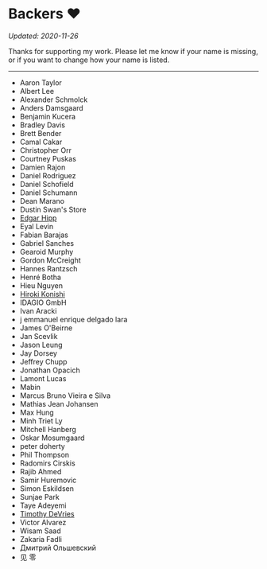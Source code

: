 Backers :heart:
===============

*Updated: 2020-11-26*

Thanks for supporting my work. Please let me know if your name is missing, or
if you want to change how your name is listed.

---

- Aaron Taylor
- Albert Lee
- Alexander Schmolck
- Anders Damsgaard
- Benjamin Kucera
- Bradley Davis
- Brett Bender
- Camal Cakar
- Christopher Orr
- Courtney Puskas
- Damien Rajon
- Daniel Rodriguez
- Daniel Schofield
- Daniel Schumann
- Dean Marano
- Dustin Swan's Store
- [Edgar Hipp](https://github.com/edi9999)
- Eyal Levin
- Fabian Barajas
- Gabriel Sanches
- Gearoid Murphy
- Gordon McCreight
- Hannes Rantzsch
- Henré Botha
- Hieu Nguyen
- [Hiroki Konishi](https://github.com/relastle)
- IDAGIO GmbH
- Ivan Aracki
- j emmanuel enrique delgado lara
- James O'Beirne
- Jan Scevlik
- Jason Leung
- Jay Dorsey
- Jeffrey Chupp
- Jonathan Opacich
- Lamont Lucas
- Mabin
- Marcus Bruno Vieira e Silva
- Mathias Jean Johansen
- Max Hung
- Minh Triet Ly
- Mitchell Hanberg
- Oskar Mosumgaard
- peter doherty
- Phil Thompson
- Radomirs Cirskis
- Rajib Ahmed
- Samir Huremovic
- Simon Eskildsen
- Sunjae Park
- Taye Adeyemi
- [Timothy DeVries](https://github.com/tjdevries)
- Victor Alvarez
- Wisam Saad
- Zakaria Fadli
- Дмитрий Ольшевский
- 见 零
